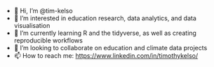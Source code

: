 - 👋 Hi, I’m @tim-kelso
- 👀 I’m interested in education research, data analytics, and data visualisation
- 🌱 I’m currently learning R and the tidyverse, as well as creating reproducible workflows
- 💞️ I’m looking to collaborate on education and climate data projects
- 📫 How to reach me: https://www.linkedin.com/in/timothykelso/

<!---
tim-kelso/tim-kelso is a ✨ special ✨ repository because its `README.md` (this file) appears on your GitHub profile.
You can click the Preview link to take a look at your changes.
--->
